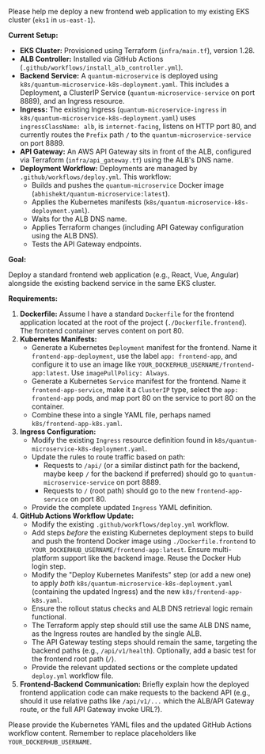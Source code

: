 Please help me deploy a new frontend web application to my existing EKS cluster (`eks1` in `us-east-1`).

**Current Setup:**

*   **EKS Cluster:** Provisioned using Terraform (`infra/main.tf`), version 1.28.
*   **ALB Controller:** Installed via GitHub Actions (`.github/workflows/install_alb_controller.yml`).
*   **Backend Service:** A `quantum-microservice` is deployed using `k8s/quantum-microservice-k8s-deployment.yaml`. This includes a Deployment, a ClusterIP Service (`quantum-microservice-service` on port 8889), and an Ingress resource.
*   **Ingress:** The existing Ingress (`quantum-microservice-ingress` in `k8s/quantum-microservice-k8s-deployment.yaml`) uses `ingressClassName: alb`, is `internet-facing`, listens on HTTP port 80, and currently routes the `Prefix` path `/` to the `quantum-microservice-service` on port 8889.
*   **API Gateway:** An AWS API Gateway sits in front of the ALB, configured via Terraform (`infra/api_gateway.tf`) using the ALB's DNS name.
*   **Deployment Workflow:** Deployments are managed by `.github/workflows/deploy.yml`. This workflow:
    *   Builds and pushes the `quantum-microservice` Docker image (`abhishekt/quantum-microservice:latest`).
    *   Applies the Kubernetes manifests (`k8s/quantum-microservice-k8s-deployment.yaml`).
    *   Waits for the ALB DNS name.
    *   Applies Terraform changes (including API Gateway configuration using the ALB DNS).
    *   Tests the API Gateway endpoints.

**Goal:**

Deploy a standard frontend web application (e.g., React, Vue, Angular) alongside the existing backend service in the same EKS cluster.

**Requirements:**

1.  **Dockerfile:** Assume I have a standard `Dockerfile` for the frontend application located at the root of the project (`./Dockerfile.frontend`). The frontend container serves content on port 80.
2.  **Kubernetes Manifests:**
    *   Generate a Kubernetes `Deployment` manifest for the frontend. Name it `frontend-app-deployment`, use the label `app: frontend-app`, and configure it to use an image like `YOUR_DOCKERHUB_USERNAME/frontend-app:latest`. Use `imagePullPolicy: Always`.
    *   Generate a Kubernetes `Service` manifest for the frontend. Name it `frontend-app-service`, make it a `ClusterIP` type, select the `app: frontend-app` pods, and map port 80 on the service to port 80 on the container.
    *   Combine these into a single YAML file, perhaps named `k8s/frontend-app-k8s.yaml`.
3.  **Ingress Configuration:**
    *   Modify the existing `Ingress` resource definition found in `k8s/quantum-microservice-k8s-deployment.yaml`.
    *   Update the rules to route traffic based on path:
        *   Requests to `/api/` (or a similar distinct path for the backend, maybe keep `/` for the backend if preferred) should go to `quantum-microservice-service` on port 8889.
        *   Requests to `/` (root path) should go to the new `frontend-app-service` on port 80.
    *   Provide the complete updated `Ingress` YAML definition.
4.  **GitHub Actions Workflow Update:**
    *   Modify the existing `.github/workflows/deploy.yml` workflow.
    *   Add steps *before* the existing Kubernetes deployment steps to build and push the frontend Docker image using `./Dockerfile.frontend` to `YOUR_DOCKERHUB_USERNAME/frontend-app:latest`. Ensure multi-platform support like the backend image. Reuse the Docker Hub login step.
    *   Modify the "Deploy Kubernetes Manifests" step (or add a new one) to apply *both* `k8s/quantum-microservice-k8s-deployment.yaml` (containing the updated Ingress) and the new `k8s/frontend-app-k8s.yaml`.
    *   Ensure the rollout status checks and ALB DNS retrieval logic remain functional.
    *   The Terraform apply step should still use the same ALB DNS name, as the Ingress routes are handled by the single ALB.
    *   The API Gateway testing steps should remain the same, targeting the backend paths (e.g., `/api/v1/health`). Optionally, add a basic test for the frontend root path (`/`).
    *   Provide the relevant updated sections or the complete updated `deploy.yml` workflow file.
5.  **Frontend-Backend Communication:** Briefly explain how the deployed frontend application code can make requests to the backend API (e.g., should it use relative paths like `/api/v1/...` which the ALB/API Gateway route, or the full API Gateway invoke URL?).

Please provide the Kubernetes YAML files and the updated GitHub Actions workflow content. Remember to replace placeholders like `YOUR_DOCKERHUB_USERNAME`.